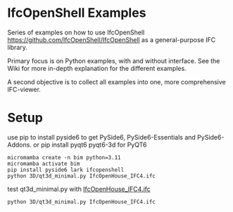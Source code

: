 # IfcOpenShell Examples

Series of examples on how to use IfcOpenShell https://github.com/IfcOpenShell/IfcOpenShell as a general-purpose IFC library.

Primary focus is on Python examples, with and without interface.
See the Wiki for more in-depth explanation for the different examples.

A second objective is to collect all examples into one, more comprehensive IFC-viewer.

# Setup
use pip to install pyside6 to get PySide6, PySide6-Essentials and PySide6-Addons.
or pip install pyqt6 pyqt6-3d for PyQT6
```
micromamba create -n bim python=3.11
micromamba activate bim
pip install pyside6 lark ifcopenshell
python 3D/qt3d_minimal.py IfcOpenHouse_IFC4.ifc
```
test qt3d_minimal.py with [IfcOpenHouse_IFC4.ifc](https://github.com/aothms/IfcOpenHouse)
```
python 3D/qt3d_minimal.py IfcOpenHouse_IFC4.ifc
```
